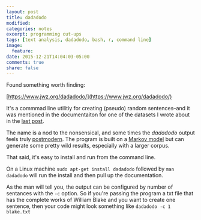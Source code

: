 ```yaml
---
layout: post
title: dadadodo
modified:
categories: notes
excerpt: programming cut-ups 
tags: [text analysis, dadadodo, bash, r, command line]
image:
  feature:
date: 2015-12-21T14:04:03-05:00
comments: true
share: false
---
```


Found something worth finding:

[https://www.jwz.org/dadadodo/](https://www.jwz.org/dadadodo/)

It's a commmad line utilitiy for creating (pseudo) random sentences–and it was mentioned in the documentaiton for one of the datasets I wrote about in the [last post](http://vpnagraj.github.io/notes/free-data/).

The name is a nod to the nonsensical, and some times the *dadadodo* output feels truly [postmodern](https://en.wikipedia.org/wiki/William_S._Burroughs). The program is built on a [Markov model](http://www.cs.princeton.edu/courses/archive/spr05/cos126/assignments/markov.html) but can generate some pretty wild results, especially with a larger corpus. 

That said, it's easy to install and run from the command line.

On a Linux machine `sudo apt-get install dadadodo` followed by `man dadadodo` will run the install and then pull up the documentation.

As the man will tell you, the output can be configured by number of sentances with the `-c` option. So if you're passing the program a txt file that has the complete works of William Blake and you want to create one sentence, then your code might look something like `dadadodo -c 1 blake.txt`
